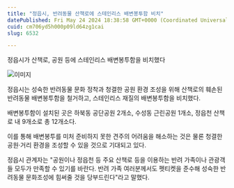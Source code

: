 ```yaml
---
title: "정읍시, 반려동물 산책로에 스테인리스 배변봉투함 비치"
datePublished: Fri May 24 2024 18:38:58 GMT+0000 (Coordinated Universal Time)
cuid: cm706yd5h000p09ld64zg1cai
slug: 6532

---
```



정읍시가 산책로, 공원 등에 스테인리스 배변봉투함을 비치했다

![이미지](https://cdn.hashnode.com/res/hashnode/image/upload/v1739260765883/fa83244e-42cc-4f5c-9fa4-9bd814c85a62.jpeg)

정읍시는 성숙한 반려동물 문화 정착과 청결한 공원 환경 조성을 위해 산책로의 훼손된 반려동물 배변봉투함을 철거하고, 스테인리스 재질의 배변봉투함을 비치했다.

배변봉투함이 설치된 곳은 하북동 공단공원 2개소, 수성동 근린공원 1개소, 정읍천 산책로 내 9개소로 총 12개소다.

이를 통해 배변봉투를 미처 준비하지 못한 견주의 어려움을 해소하는 것은 물론 청결한 공원·거리 환경을 조성할 수 있을 것으로 기대되고 있다.

정읍시 관계자는 "공원이나 정읍천 등 주요 산책로 등을 이용하는 반려 가족이나 관광객들 모두가 만족할 수 있기를 바란다. 반려 가족 여러분께서도 펫티켓을 준수해 성숙한 반려동물 문화조성에 힘써줄 것을 당부드린다"라고 말했다.